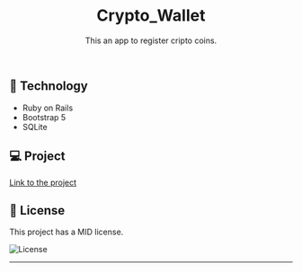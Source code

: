 <h1 align="center"> Crypto_Wallet </h1>

<p align="center">
This an app to register cripto coins.
</p>

<br>

## 🚀 Technology

- Ruby on Rails 
- Bootstrap 5
- SQLite

## 💻 Project

<a href="https://digidiga.vercel.app/">Link to the project</a><br>

## :memo: License

This project has a MID license.

<img alt="License" src="https://img.shields.io/static/v1?label=license&message=MIT&color=49AA26&labelColor=000000">


---

